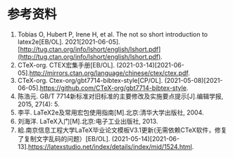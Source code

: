 # 参考资料

1. Tobias O, Hubert P, Irene H, et al. The not so short introduction to latex2e\[EB/OL]. 2021\[2021-06-05].[http://tug.ctan.org/info/lshort/english/lshort.pdf](http://tug.ctan.org/info/lshort/english/lshort.pdf).
2. CTeX-org. CTEX宏集手册\[EB/OL]. (2021-03-14)\[2021-06-05].http://mirrors.ctan.org/language/chinese/ctex/ctex.pdf.
3. CTeX-org. Ctex-org/gbt7714-bibtex-style\[CP/OL]. (2021-05-08)\[2021-06-05].https://github.com/CTeX-org/gbt7714-bibtex-style.
4. 陈浩元. GB/T 7714新标准对旧标准的主要修改及实施要点提示\[J].编辑学报, 2015, 27(4): 5.
5. 李平. LaTeX2e及常用宏包使用指南\[M].北京:清华大学出版社, 2004.
6. 刘海洋. LaTeX入门\[M].北京:电子工业出版社, 2013.
7. 給.南京信息工程大学LaTeX毕业论文模板V3.1更新(无需依赖CTeX软件，修复了复制文字乱码的问题）\[EB/OL]. (2021-05-14)\[2021-06-13].https://latexstudio.net/index/details/index/mid/1524.html.
